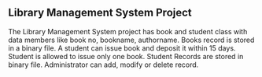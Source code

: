 ## Library Management System Project

The Library Management System project has book and student class with data members like book no, bookname, authorname.
Books record is stored in a binary file. A student can issue book and deposit it within 15 days. Student is allowed to
issue only one book. Student Records are stored in binary file. Administrator can add, modify or delete record.